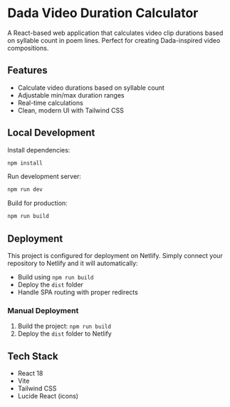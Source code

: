 # Dada Video Duration Calculator

A React-based web application that calculates video clip durations based on syllable count in poem lines. Perfect for creating Dada-inspired video compositions.

## Features

- Calculate video durations based on syllable count
- Adjustable min/max duration ranges
- Real-time calculations
- Clean, modern UI with Tailwind CSS

## Local Development

Install dependencies:

```bash
npm install
```

Run development server:

```bash
npm run dev
```

Build for production:

```bash
npm run build
```

## Deployment

This project is configured for deployment on Netlify. Simply connect your repository to Netlify and it will automatically:

- Build using `npm run build`
- Deploy the `dist` folder
- Handle SPA routing with proper redirects

### Manual Deployment

1. Build the project: `npm run build`
2. Deploy the `dist` folder to Netlify

## Tech Stack

- React 18
- Vite
- Tailwind CSS
- Lucide React (icons)
